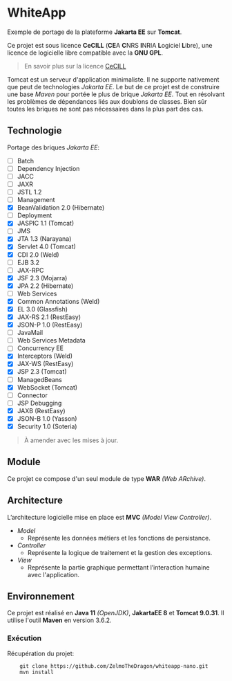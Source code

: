 # WhiteApp

Exemple de portage de la plateforme **Jakarta EE** sur **Tomcat**.

Ce projet est sous licence **CeCILL** (**CE**A **C**NRS **I**NRIA **L**ogiciel **L**ibre),
une licence de logicielle libre compatible avec la **GNU GPL**.

> En savoir plus sur la licence [CeCILL](http://cecill.info/index.fr.html)

Tomcat est un serveur d'application minimaliste.
Il ne supporte nativement que peut de technologies *Jakarta EE*.
Le but de ce projet est de construire une base *Maven* pour portée le plus de brique *Jakarta EE*.
Tout en résolvant les problèmes de dépendances liés aux doublons de classes.
Bien sûr toutes les briques ne sont pas nécessaires dans la plus part des cas. 

## Technologie

Portage des briques *Jakarta EE*:
* [ ] Batch
* [ ] Dependency Injection
* [ ] JACC
* [ ] JAXR
* [ ] JSTL 1.2
* [ ] Management
* [x] BeanValidation 2.0 (Hibernate)
* [ ] Deployment
* [x] JASPIC 1.1 (Tomcat)
* [ ] JMS
* [x] JTA 1.3 (Narayana)
* [x] Servlet 4.0 (Tomcat)
* [x] CDI 2.0 (Weld)
* [ ] EJB 3.2
* [ ] JAX-RPC
* [x] JSF 2.3 (Mojarra)
* [x] JPA 2.2 (Hibernate)
* [ ] Web Services
* [x] Common Annotations (Weld)
* [x] EL 3.0 (Glassfish)
* [x] JAX-RS 2.1 (RestEasy)
* [x] JSON-P 1.0 (RestEasy)
* [ ] JavaMail
* [ ] Web Services Metadata
* [ ] Concurrency EE
* [x] Interceptors (Weld)
* [x] JAX-WS (RestEasy)
* [x] JSP 2.3 (Tomcat)
* [ ] ManagedBeans
* [x] WebSocket (Tomcat)
* [ ] Connector
* [ ] JSP Debugging
* [x] JAXB (RestEasy)
* [x] JSON-B 1.0 (Yasson)
* [x] Security 1.0 (Soteria)

> À amender avec les mises à jour.

## Module

Ce projet ce compose d'un seul module de type **WAR** *(Web ARchive)*.
   
## Architecture

L’architecture logicielle mise en place est **MVC** *(Model View Controller)*.

* *Model*
    * Représente les données métiers et les fonctions de persistance.
* *Controller*
    * Représente la logique de traitement et la gestion des exceptions.
* *View*
    * Représente la partie graphique permettant l’interaction humaine avec l'application.

## Environnement

Ce projet est réalisé en **Java 11** *(OpenJDK)*, **JakartaEE 8** et **Tomcat 9.0.31**.
Il utilise l'outil **Maven** en version 3.6.2.

### Exécution

Récupération du projet:
~~~
    git clone https://github.com/ZelmoTheDragon/whiteapp-nano.git
    mvn install
~~~
